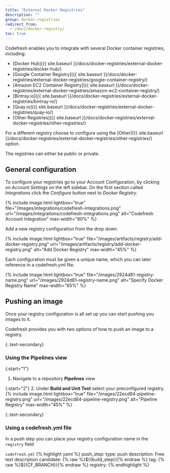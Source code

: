 ```yaml
---
title: "External Docker Registries"
description: ""
group: docker-registries
redirect_from:
  - /docs/docker-registry/
toc: true
---
```

Codefresh enables you to integrate with several Docker container registries, including:

  * [Docker Hub]({{ site.baseurl }}/docs/docker-registries/external-docker-registries/docker-hub/)
  * [Google Container Registry]({{ site.baseurl }}/docs/docker-registries/external-docker-registries/google-container-registry/)
  * [Amazon EC2 Container Registry]({{ site.baseurl }}/docs/docker-registries/external-docker-registries/amazon-ec2-container-registry/)
  * [Bintray.io]({{ site.baseurl }}/docs/docker-registries/external-docker-registries/bintray-io/)
  * [Quay.io]({{ site.baseurl }}/docs/docker-registries/external-docker-registries/quay-io/)
  * [Other Registries]({{ site.baseurl }}/docs/docker-registries/external-docker-registries/other-registries/)

For a different registry choose to configure using the [Other]({{ site.baseurl }}/docs/docker-registries/external-docker-registries/other-registries/) option.

The registries can either be public or private.

## General configuration
To configure your registries go to your Account Configuration, by clicking on *Account Settings* on the left sidebar. On the first section called *Integrations* click the *Configure* button next to *Docker Registry*.

{% include image.html lightbox="true" file="/images/integrations/codefresh-integrations.png" url="/images/integrations/codefresh-integrations.png" alt="Codefresh Account Integration" max-width="80%" %}

Add a new registry configuration from the drop down.

{% include image.html lightbox="true" file="/images/artifacts/registry/add-docker-registry.png" url="/images/artifacts/registry/add-docker-registry.png" alt="Add Docker Registry" max-width="45%" %}

Each configuration must be given a unique name, which you can later reference in a codefresh.yml file.

{% include image.html lightbox="true" file="/images/2924d81-registry-name.png" url="/images/2924d81-registry-name.png" alt="Specify Docker Registry Name" max-width="65%" %}

## Pushing an image
Once your registry configuration is all set up you can start pushing you images to it.

Codefresh provides you with two options of how to push an image to a registry.

{:.text-secondary}
### Using the Pipelines view

{:start="1"}
1. Navigate to a repository **Pipelines** view

{:start="2"}
2. Under **Build and Unit Test** select your preconfigured registry.
{% include image.html lightbox="true" file="/images/22ecd84-pipeline-registry.png" url="/images/22ecd84-pipeline-registry.png" alt="Pipeline Registry" max-width="45%" %}

{:.text-secondary}
### Using a codefresh.yml file
In a push step you can place your registry configuration name in the `registry` field

  `codefresh.yml`
{% highlight yaml %}
push_step:
  type: push
  description: Free text description
  candidate: {% raw %}${{build_step}}{% endraw %}
  tag: {% raw %}${{CF_BRANCH}}{% endraw %}
  registry: <your-registry-configuration-name>
{% endhighlight %}
